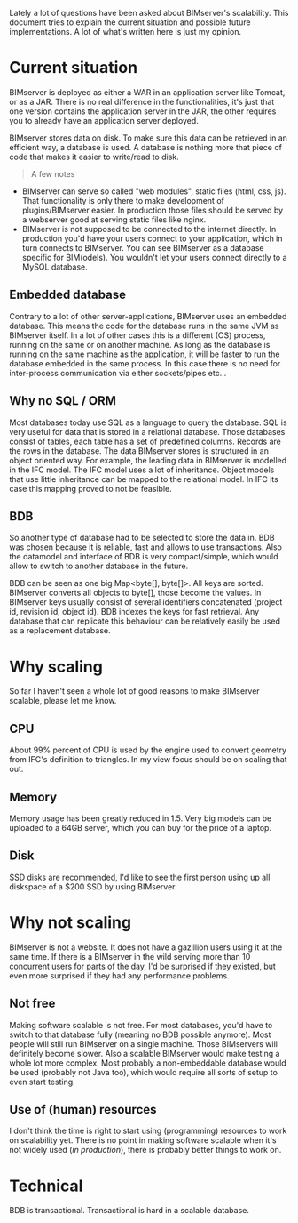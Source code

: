 Lately a lot of questions have been asked about BIMserver's scalability. This document tries to explain the current situation and possible future implementations. A lot of what's written here is just my opinion.

# Current situation

BIMserver is deployed as either a WAR in an application server like Tomcat, or as a JAR. There is no real difference in the functionalities, it's just that one version contains the application server in the JAR, the other requires you to already have an application server deployed.

BIMserver stores data on disk. To make sure this data can be retrieved in an efficient way, a database is used. A database is nothing more that piece of code that makes it easier to write/read to disk.

> A few notes
- BIMserver can serve so called "web modules", static files (html, css, js). That functionality is only there to make development of plugins/BIMserver easier. In production those files should be served by a webserver good at serving static files like nginx.
- BIMserver is not supposed to be connected to the internet directly. In production you'd have your users connect to your application, which in turn connects to BIMserver. You can see BIMserver as a database specific for BIM(odels). You wouldn't let your users connect directly to a MySQL database.

## Embedded database

Contrary to a lot of other server-applications, BIMserver uses an embedded database. This means the code for the database runs in the same JVM as BIMserver itself. In a lot of other cases this is a different (OS) process, running on the same or on another machine. As long as the database is running on the same machine as the application, it will be faster to run the database embedded in the same process. In this case there is no need for inter-process communication via either sockets/pipes etc...

## Why no SQL / ORM

Most databases today use SQL as a language to query the database. SQL is very useful for data that is stored in a relational database. Those databases consist of tables, each table has a set of predefined columns. Records are the rows in the database. The data BIMserver stores is structured in an object oriented way. For example, the leading data in BIMserver is modelled in the IFC model. The IFC model uses a lot of inheritance. Object models that use little inheritance can be mapped to the relational model. In IFC its case this mapping proved to not be feasible.

## BDB
So another type of database had to be selected to store the data in. BDB was chosen because it is reliable, fast and allows to use transactions. Also the datamodel and interface of BDB is very compact/simple, which would allow to switch to another database in the future.

BDB can be seen as one big Map<byte[], byte[]>. All keys are sorted. BIMserver converts all objects to byte[], those become the values. In BIMserver keys usually consist of several identifiers concatenated (project id, revision id, object id). BDB indexes the keys for fast retrieval. Any database that can replicate this behaviour can be relatively easily be used as a replacement database.

# Why scaling

So far I haven't seen a whole lot of good reasons to make BIMserver scalable, please let me know.

## CPU
About 99% percent of CPU is used by the engine used to convert geometry from IFC's definition to triangles. In my view focus should be on scaling that out.

## Memory
Memory usage has been greatly reduced in 1.5. Very big models can be uploaded to a 64GB server, which you can buy for the price of a laptop.

## Disk
SSD disks are recommended, I'd like to see the first person using up all diskspace of a $200 SSD by using BIMserver.

# Why not scaling

BIMserver is not a website. It does not have a gazillion users using it at the same time. If there is a BIMserver in the wild serving more than 10 concurrent users for parts of the day, I'd be surprised if they existed, but even more surprised if they had any performance problems.

## Not free
Making software scalable is not free. For most databases, you'd have to switch to that database fully (meaning no BDB possible anymore). Most people will still run BIMserver on a single machine. Those BIMservers will definitely become slower. Also a scalable BIMserver would make testing a whole lot more complex. Most probably a non-embeddable database would be used (probably not Java too), which would require all sorts of setup to even start testing.

## Use of (human) resources
I don't think the time is right to start using (programming) resources to work on scalability yet. There is no point in making software scalable when it's not widely used (_in production_), there is probably better things to work on.

# Technical

BDB is transactional. Transactional is hard in a scalable database.